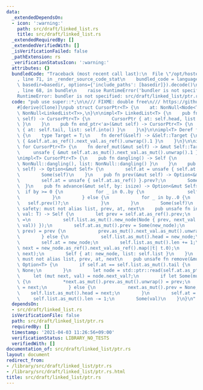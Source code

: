 ```yaml
---
data:
  _extendedDependsOn:
  - icon: ':warning:'
    path: src/draft/linked_list.rs
    title: src/draft/linked_list.rs
  _extendedRequiredBy: []
  _extendedVerifiedWith: []
  _isVerificationFailed: false
  _pathExtension: rs
  _verificationStatusIcon: ':warning:'
  attributes: {}
  bundledCode: "Traceback (most recent call last):\n  File \"/opt/hostedtoolcache/Python/3.9.2/x64/lib/python3.9/site-packages/onlinejudge_verify/documentation/build.py\"\
    , line 71, in _render_source_code_stat\n    bundled_code = language.bundle(stat.path,\
    \ basedir=basedir, options={'include_paths': [basedir]}).decode()\n  File \"/opt/hostedtoolcache/Python/3.9.2/x64/lib/python3.9/site-packages/onlinejudge_verify/languages/user_defined.py\"\
    , line 68, in bundle\n    raise RuntimeError('bundler is not specified: {}'.format(path.as_posix()))\n\
    RuntimeError: bundler is not specified: src/draft/linked_list/ptr.rs\n"
  code: "pub use super::*;\n\n/// FIXME: double free\n/// https://github.com/shino16/cpr/runs/1796042987?check_suite_focus=true#step:8:65\n\
    #[derive(Clone)]\npub struct CursorPtr<T> {\n    at: NonNull<Node<T>>,\n    list:\
    \ NonNull<LinkedList<T>>,\n}\n\nimpl<T> LinkedList<T> {\n    pub fn begin_ptr<'a>(&mut\
    \ self) -> CursorPtr<T> {\n        CursorPtr { at: self.head, list: self.into()\
    \ }\n    }\n    pub fn end_ptr<'a>(&mut self) -> CursorPtr<T> {\n        CursorPtr\
    \ { at: self.tail, list: self.into() }\n    }\n}\n\nimpl<T> Deref for CursorPtr<T>\
    \ {\n    type Target = T;\n    fn deref(&self) -> &Self::Target {\n        unsafe\
    \ { &self.at.as_ref().next_val.as_ref().unwrap().1 }\n    }\n}\n\nimpl<T> DerefMut\
    \ for CursorPtr<T> {\n    fn deref_mut(&mut self) -> &mut Self::Target {\n   \
    \     unsafe { &mut self.at.as_mut().next_val.as_mut().unwrap().1 }\n    }\n}\n\
    \nimpl<T> CursorPtr<T> {\n    pub fn dangling() -> Self {\n        Self { at:\
    \ NonNull::dangling(), list: NonNull::dangling() }\n    }\n    pub fn next(&mut\
    \ self) -> Option<&mut Self> {\n        self.at = unsafe { self.at.as_ref() }.next_val.as_ref()?.0;\n\
    \        Some(self)\n    }\n    pub fn prev(&mut self) -> Option<&mut Self> {\n\
    \        self.at = unsafe { self.at.as_ref() }.prev?;\n        Some(self)\n  \
    \  }\n    pub fn advance(&mut self, by: isize) -> Option<&mut Self> {\n      \
    \  if by >= 0 {\n            for _ in 0..by {\n                self.next()?;\n\
    \            }\n        } else {\n            for _ in by..0 {\n             \
    \   self.prev()?;\n            }\n        }\n        Some(self)\n    }\n    ///\
    \ safety: must not alias list, prev, at, next\n    pub unsafe fn insert(&mut self,\
    \ val: T) -> Self {\n        let prev = self.at.as_ref().prev;\n        let new_node\
    \ =\n            self.list.as_mut().new_node(Node { prev, next_val: Some((self.at,\
    \ val)) });\n        self.at.as_mut().prev = Some(new_node);\n        if let Some(mut\
    \ prev) = prev {\n            prev.as_mut().next_val.as_mut().unwrap().0 = new_node;\n\
    \        } else {\n            self.list.as_mut().head = new_node;\n        }\n\
    \        self.at = new_node;\n        self.list.as_mut().len += 1;\n        let\
    \ next = new_node.as_ref().next_val.as_ref().map(|t| t.0);\n        assert_ne!(Some(new_node),\
    \ next);\n        Self { at: new_node, list: self.list }\n    }\n    /// safety:\
    \ must not alias list, prev, at, next\n    pub unsafe fn remove(&mut self) ->\
    \ Option<T> {\n        if self.at == self.list.as_mut().tail {\n            return\
    \ None;\n        }\n        let node = std::ptr::read(self.at.as_ptr());\n   \
    \     let (mut next, val) = node.next_val?;\n        if let Some(mut prev) = node.prev\
    \ {\n            *next.as_mut().prev.as_mut().unwrap() = prev;\n            prev.as_mut().next_val.as_mut().unwrap().0\
    \ = next;\n        } else {\n            next.as_mut().prev = None;\n        \
    \    self.list.as_mut().head = next;\n        }\n        self.at = next;\n   \
    \     self.list.as_mut().len -= 1;\n        Some(val)\n    }\n}\n"
  dependsOn:
  - src/draft/linked_list.rs
  isVerificationFile: false
  path: src/draft/linked_list/ptr.rs
  requiredBy: []
  timestamp: '2021-04-03 11:26:56+09:00'
  verificationStatus: LIBRARY_NO_TESTS
  verifiedWith: []
documentation_of: src/draft/linked_list/ptr.rs
layout: document
redirect_from:
- /library/src/draft/linked_list/ptr.rs
- /library/src/draft/linked_list/ptr.rs.html
title: src/draft/linked_list/ptr.rs
---
```

